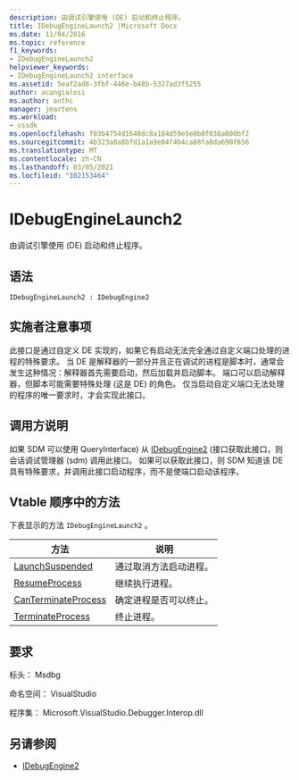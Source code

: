 ```yaml
---
description: 由调试引擎使用 (DE) 启动和终止程序。
title: IDebugEngineLaunch2 |Microsoft Docs
ms.date: 11/04/2016
ms.topic: reference
f1_keywords:
- IDebugEngineLaunch2
helpviewer_keywords:
- IDebugEngineLaunch2 interface
ms.assetid: 5eaf2ad8-3fbf-446e-b48b-5327ad3f5255
author: acangialosi
ms.author: anthc
manager: jmartens
ms.workload:
- vssdk
ms.openlocfilehash: f03b4754d1648dc8a184d59e5e8b0f038a000bf2
ms.sourcegitcommit: 4b323a8a8bfd1a1a9e84f4b4ca88fa8da690f656
ms.translationtype: MT
ms.contentlocale: zh-CN
ms.lasthandoff: 03/05/2021
ms.locfileid: "102153464"
---
```

# <a name="idebugenginelaunch2"></a>IDebugEngineLaunch2
由调试引擎使用 (DE) 启动和终止程序。

## <a name="syntax"></a>语法

```
IDebugEngineLaunch2 : IDebugEngine2
```

## <a name="notes-for-implementers"></a>实施者注意事项
 此接口是通过自定义 DE 实现的，如果它有启动无法完全通过自定义端口处理的进程的特殊要求。 当 DE 是解释器的一部分并且正在调试的进程是脚本时，通常会发生这种情况：解释器首先需要启动，然后加载并启动脚本。 端口可以启动解释器，但脚本可能需要特殊处理 (这是 DE) 的角色。 仅当启动自定义端口无法处理的程序的唯一要求时，才会实现此接口。

## <a name="notes-for-callers"></a>调用方说明
 如果 SDM 可以使用 QueryInterface) 从 [IDebugEngine2](../../../extensibility/debugger/reference/idebugengine2.md) (接口获取此接口，则会话调试管理器 (sdm) 调用此接口。 如果可以获取此接口，则 SDM 知道该 DE 具有特殊要求，并调用此接口启动程序，而不是使端口启动该程序。

## <a name="methods-in-vtable-order"></a>Vtable 顺序中的方法
 下表显示的方法 `IDebugEngineLaunch2` 。

|方法|说明|
|------------|-----------------|
|[LaunchSuspended](../../../extensibility/debugger/reference/idebugenginelaunch2-launchsuspended.md)|通过取消方法启动进程。|
|[ResumeProcess](../../../extensibility/debugger/reference/idebugenginelaunch2-resumeprocess.md)|继续执行进程。|
|[CanTerminateProcess](../../../extensibility/debugger/reference/idebugenginelaunch2-canterminateprocess.md)|确定进程是否可以终止。|
|[TerminateProcess](../../../extensibility/debugger/reference/idebugenginelaunch2-terminateprocess.md)|终止进程。|

## <a name="requirements"></a>要求
 标头： Msdbg

 命名空间： VisualStudio

 程序集： Microsoft.VisualStudio.Debugger.Interop.dll

## <a name="see-also"></a>另请参阅
- [IDebugEngine2](../../../extensibility/debugger/reference/idebugengine2.md)
